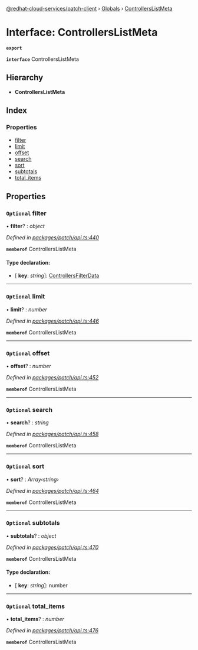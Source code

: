 [@redhat-cloud-services/patch-client](../README.md) › [Globals](../globals.md) › [ControllersListMeta](controllerslistmeta.md)

# Interface: ControllersListMeta

**`export`** 

**`interface`** ControllersListMeta

## Hierarchy

* **ControllersListMeta**

## Index

### Properties

* [filter](controllerslistmeta.md#optional-filter)
* [limit](controllerslistmeta.md#optional-limit)
* [offset](controllerslistmeta.md#optional-offset)
* [search](controllerslistmeta.md#optional-search)
* [sort](controllerslistmeta.md#optional-sort)
* [subtotals](controllerslistmeta.md#optional-subtotals)
* [total_items](controllerslistmeta.md#optional-total_items)

## Properties

### `Optional` filter

• **filter**? : *object*

*Defined in [packages/patch/api.ts:440](https://github.com/RedHatInsights/javascript-clients/blob/c0f4325/packages/patch/api.ts#L440)*

**`memberof`** ControllersListMeta

#### Type declaration:

* \[ **key**: *string*\]: [ControllersFilterData](controllersfilterdata.md)

___

### `Optional` limit

• **limit**? : *number*

*Defined in [packages/patch/api.ts:446](https://github.com/RedHatInsights/javascript-clients/blob/c0f4325/packages/patch/api.ts#L446)*

**`memberof`** ControllersListMeta

___

### `Optional` offset

• **offset**? : *number*

*Defined in [packages/patch/api.ts:452](https://github.com/RedHatInsights/javascript-clients/blob/c0f4325/packages/patch/api.ts#L452)*

**`memberof`** ControllersListMeta

___

### `Optional` search

• **search**? : *string*

*Defined in [packages/patch/api.ts:458](https://github.com/RedHatInsights/javascript-clients/blob/c0f4325/packages/patch/api.ts#L458)*

**`memberof`** ControllersListMeta

___

### `Optional` sort

• **sort**? : *Array‹string›*

*Defined in [packages/patch/api.ts:464](https://github.com/RedHatInsights/javascript-clients/blob/c0f4325/packages/patch/api.ts#L464)*

**`memberof`** ControllersListMeta

___

### `Optional` subtotals

• **subtotals**? : *object*

*Defined in [packages/patch/api.ts:470](https://github.com/RedHatInsights/javascript-clients/blob/c0f4325/packages/patch/api.ts#L470)*

**`memberof`** ControllersListMeta

#### Type declaration:

* \[ **key**: *string*\]: number

___

### `Optional` total_items

• **total_items**? : *number*

*Defined in [packages/patch/api.ts:476](https://github.com/RedHatInsights/javascript-clients/blob/c0f4325/packages/patch/api.ts#L476)*

**`memberof`** ControllersListMeta

